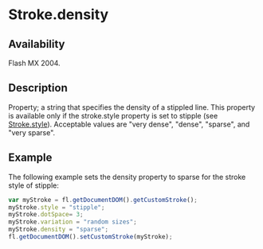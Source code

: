 # Stroke.density

## Availability

Flash MX 2004.

## Description

Property; a string that specifies the density of a stippled line. This property is available only if the stroke.style property is set to stipple (see [Stroke.style](../Stroke_object/Stroke20.md)). Acceptable values are "very dense", "dense", "sparse", and "very sparse".

## Example

The following example sets the density property to sparse for the stroke style of stipple:

```javascript
var myStroke = fl.getDocumentDOM().getCustomStroke();
myStroke.style = "stipple";
myStroke.dotSpace= 3;
myStroke.variation = "random sizes";
myStroke.density = "sparse";
fl.getDocumentDOM().setCustomStroke(myStroke);
```
